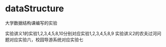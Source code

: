 # dataStructure
大学数据结构课编写的实验

实验讲义1的实验1,2,3,4,5,8,10分别对应实验1,2,3,4,5,8,9
实验讲义2的农夫过河问题对应实验六，校园导游系统对应实验七
